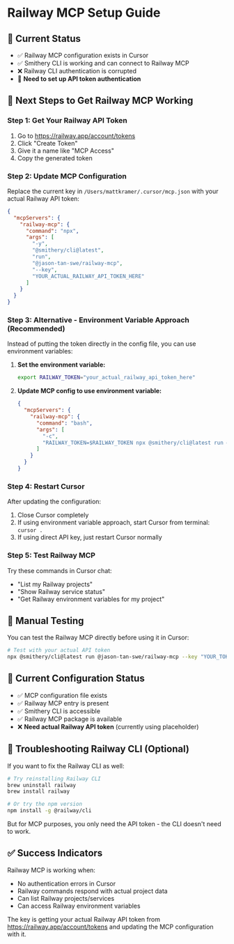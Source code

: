 # Railway MCP Setup Guide

## 🚨 Current Status
- ✅ Railway MCP configuration exists in Cursor
- ✅ Smithery CLI is working and can connect to Railway MCP
- ❌ Railway CLI authentication is corrupted
- 🔧 **Need to set up API token authentication**

## 🔑 Next Steps to Get Railway MCP Working

### Step 1: Get Your Railway API Token
1. Go to https://railway.app/account/tokens
2. Click "Create Token"
3. Give it a name like "MCP Access"
4. Copy the generated token

### Step 2: Update MCP Configuration
Replace the current key in `/Users/mattkramer/.cursor/mcp.json` with your actual Railway API token:

```json
{
  "mcpServers": {
    "railway-mcp": {
      "command": "npx",
      "args": [
        "-y",
        "@smithery/cli@latest",
        "run",
        "@jason-tan-swe/railway-mcp",
        "--key",
        "YOUR_ACTUAL_RAILWAY_API_TOKEN_HERE"
      ]
    }
  }
}
```

### Step 3: Alternative - Environment Variable Approach (Recommended)
Instead of putting the token directly in the config file, you can use environment variables:

1. **Set the environment variable:**
   ```bash
   export RAILWAY_TOKEN="your_actual_railway_api_token_here"
   ```

2. **Update MCP config to use environment variable:**
   ```json
   {
     "mcpServers": {
       "railway-mcp": {
         "command": "bash",
         "args": [
           "-c",
           "RAILWAY_TOKEN=$RAILWAY_TOKEN npx @smithery/cli@latest run @jason-tan-swe/railway-mcp"
         ]
       }
     }
   }
   ```

### Step 4: Restart Cursor
After updating the configuration:
1. Close Cursor completely
2. If using environment variable approach, start Cursor from terminal: `cursor .`
3. If using direct API key, just restart Cursor normally

### Step 5: Test Railway MCP
Try these commands in Cursor chat:
- "List my Railway projects"
- "Show Railway service status"
- "Get Railway environment variables for my project"

## 🧪 Manual Testing
You can test the Railway MCP directly before using it in Cursor:

```bash
# Test with your actual API token
npx @smithery/cli@latest run @jason-tan-swe/railway-mcp --key "YOUR_TOKEN_HERE"
```

## 🎯 Current Configuration Status
- ✅ MCP configuration file exists
- ✅ Railway MCP entry is present
- ✅ Smithery CLI is accessible
- ✅ Railway MCP package is available
- ❌ **Need actual Railway API token** (currently using placeholder)

## 🔧 Troubleshooting Railway CLI (Optional)
If you want to fix the Railway CLI as well:

```bash
# Try reinstalling Railway CLI
brew uninstall railway
brew install railway

# Or try the npm version
npm install -g @railway/cli
```

But for MCP purposes, you only need the API token - the CLI doesn't need to work.

## ✅ Success Indicators
Railway MCP is working when:
- No authentication errors in Cursor
- Railway commands respond with actual project data
- Can list Railway projects/services
- Can access Railway environment variables

The key is getting your actual Railway API token from https://railway.app/account/tokens and updating the MCP configuration with it.

